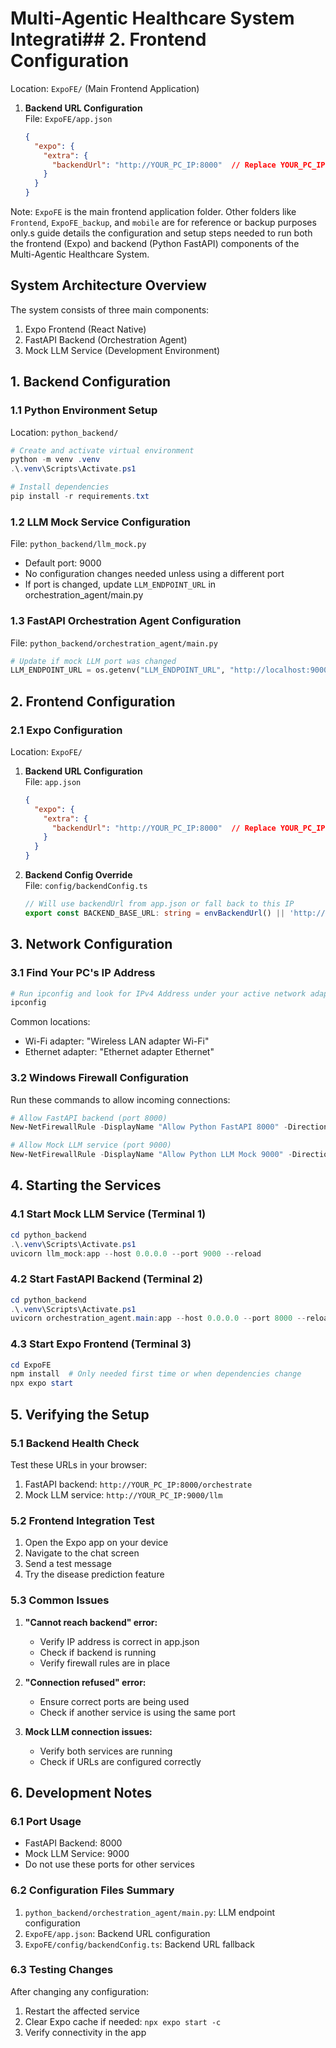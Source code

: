 # Multi-Agentic Healthcare System Integrati## 2. Frontend Configuration

Location: `ExpoFE/` (Main Frontend Application)

1. **Backend URL Configuration**  
   File: `ExpoFE/app.json`
   ```json
   {
     "expo": {
       "extra": {
         "backendUrl": "http://YOUR_PC_IP:8000"  // Replace YOUR_PC_IP with your machine's IP
       }
     }
   }
   ```

Note: `ExpoFE` is the main frontend application folder. Other folders like `Frontend`, `ExpoFE_backup`, and `mobile` are for reference or backup purposes only.s guide details the configuration and setup steps needed to run both the frontend (Expo) and backend (Python FastAPI) components of the Multi-Agentic Healthcare System.

## System Architecture Overview

The system consists of three main components:
1. Expo Frontend (React Native)
2. FastAPI Backend (Orchestration Agent)
3. Mock LLM Service (Development Environment)

## 1. Backend Configuration

### 1.1 Python Environment Setup

Location: `python_backend/`

```powershell
# Create and activate virtual environment
python -m venv .venv
.\.venv\Scripts\Activate.ps1

# Install dependencies
pip install -r requirements.txt
```

### 1.2 LLM Mock Service Configuration

File: `python_backend/llm_mock.py`
- Default port: 9000
- No configuration changes needed unless using a different port
- If port is changed, update `LLM_ENDPOINT_URL` in orchestration_agent/main.py

### 1.3 FastAPI Orchestration Agent Configuration

File: `python_backend/orchestration_agent/main.py`
```python
# Update if mock LLM port was changed
LLM_ENDPOINT_URL = os.getenv("LLM_ENDPOINT_URL", "http://localhost:9000/llm")
```

## 2. Frontend Configuration

### 2.1 Expo Configuration

Location: `ExpoFE/`

1. **Backend URL Configuration**  
   File: `app.json`
   ```json
   {
     "expo": {
       "extra": {
         "backendUrl": "http://YOUR_PC_IP:8000"  // Replace YOUR_PC_IP with your machine's IP
       }
     }
   }
   ```

2. **Backend Config Override**  
   File: `config/backendConfig.ts`
   ```typescript
   // Will use backendUrl from app.json or fall back to this IP
   export const BACKEND_BASE_URL: string = envBackendUrl() || 'http://YOUR_PC_IP:8000';
   ```

## 3. Network Configuration

### 3.1 Find Your PC's IP Address

```powershell
# Run ipconfig and look for IPv4 Address under your active network adapter
ipconfig
```

Common locations:
- Wi-Fi adapter: "Wireless LAN adapter Wi-Fi"
- Ethernet adapter: "Ethernet adapter Ethernet"

### 3.2 Windows Firewall Configuration

Run these commands to allow incoming connections:

```powershell
# Allow FastAPI backend (port 8000)
New-NetFirewallRule -DisplayName "Allow Python FastAPI 8000" -Direction Inbound -LocalPort 8000 -Protocol TCP -Action Allow

# Allow Mock LLM service (port 9000)
New-NetFirewallRule -DisplayName "Allow Python LLM Mock 9000" -Direction Inbound -LocalPort 9000 -Protocol TCP -Action Allow
```

## 4. Starting the Services

### 4.1 Start Mock LLM Service (Terminal 1)

```powershell
cd python_backend
.\.venv\Scripts\Activate.ps1
uvicorn llm_mock:app --host 0.0.0.0 --port 9000 --reload
```

### 4.2 Start FastAPI Backend (Terminal 2)

```powershell
cd python_backend
.\.venv\Scripts\Activate.ps1
uvicorn orchestration_agent.main:app --host 0.0.0.0 --port 8000 --reload
```

### 4.3 Start Expo Frontend (Terminal 3)

```powershell
cd ExpoFE
npm install  # Only needed first time or when dependencies change
npx expo start
```

## 5. Verifying the Setup

### 5.1 Backend Health Check

Test these URLs in your browser:
1. FastAPI backend: `http://YOUR_PC_IP:8000/orchestrate`
2. Mock LLM service: `http://YOUR_PC_IP:9000/llm`

### 5.2 Frontend Integration Test

1. Open the Expo app on your device
2. Navigate to the chat screen
3. Send a test message
4. Try the disease prediction feature

### 5.3 Common Issues

1. **"Cannot reach backend" error:**
   - Verify IP address is correct in app.json
   - Check if backend is running
   - Verify firewall rules are in place

2. **"Connection refused" error:**
   - Ensure correct ports are being used
   - Check if another service is using the same port

3. **Mock LLM connection issues:**
   - Verify both services are running
   - Check if URLs are configured correctly

## 6. Development Notes

### 6.1 Port Usage
- FastAPI Backend: 8000
- Mock LLM Service: 9000
- Do not use these ports for other services

### 6.2 Configuration Files Summary
1. `python_backend/orchestration_agent/main.py`: LLM endpoint configuration
2. `ExpoFE/app.json`: Backend URL configuration
3. `ExpoFE/config/backendConfig.ts`: Backend URL fallback

### 6.3 Testing Changes
After changing any configuration:
1. Restart the affected service
2. Clear Expo cache if needed: `npx expo start -c`
3. Verify connectivity in the app